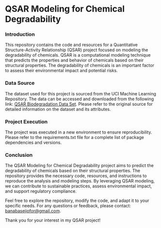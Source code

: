 # QSAR Modeling for Chemical Degradability

### Introduction
This repository contains the code and resources for a Quantitative Structure-Activity Relationship (QSAR) project focused on modeling the degradability of chemicals. QSAR is a computational modeling technique that predicts the properties and behavior of chemicals based on their structural properties. The degradability of chemicals is an important factor to assess their environmental impact and potential risks.

### Data Source
The dataset used for this project is sourced from the UCI Machine Learning Repository. The data can be accessed and downloaded from the following link: [QSAR Biodegradation Data Set](https://archive.ics.uci.edu/ml/datasets/QSAR+biodegradation). Please refer to the original source for detailed information on the dataset and its attributes.

### Project Execution
The project was executed in a new environment to ensure reproducibility. Please refer to the requirements.txt file for a complete list of package dependencies and versions.

### Conclusion
The QSAR Modeling for Chemical Degradability project aims to predict the degradability of chemicals based on their structural properties. The repository provides the necessary code, resources, and instructions to reproduce the analysis and modeling steps. By leveraging QSAR modeling, we can contribute to sustainable practices, assess environmental impact, and support regulatory compliance.

Feel free to explore the repository, modify the code, and adapt it to your specific needs. For any questions or feedback, please contact: banabasejiofor@gmail.com.

Thank you for your interest in my QSAR project!
